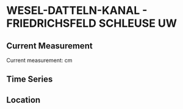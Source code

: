 # WESEL-DATTELN-KANAL - FRIEDRICHSFELD SCHLEUSE UW

## Current Measurement

Current measurement: <Value topic="rivers/pegel-online/WDK/FRIEDRICHSFELD SCHLEUSE UW/measurementValue"/> cm

## Time Series

<TimeSeries topic="rivers/pegel-online/WDK/FRIEDRICHSFELD SCHLEUSE UW/measurementValue" period="week" />

## Location

<WorldMap>
  <Marker lat="51.62901684198965" lon="6.613936099614114" labelTopic="rivers/pegel-online/WDK/FRIEDRICHSFELD SCHLEUSE UW" />
</WorldMap>
